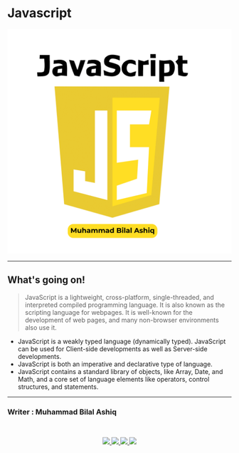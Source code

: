 # Javascript

<div align="center">
  <img src="Source/JavaScript.png" alt="Javascript Display">
</div>

<hr>

<h2> What's going on! </h2>  

>  JavaScript is a lightweight, cross-platform, single-threaded, and interpreted compiled programming language.
>  It is also known as the scripting language for webpages.
>  It is well-known for the development of web pages, and many non-browser environments also use it.

- JavaScript is a weakly typed language (dynamically typed). JavaScript can be used for Client-side developments as well as Server-side developments.
- JavaScript is both an imperative and declarative type of language.
- JavaScript contains a standard library of objects, like Array, Date, and Math, and a core set of language elements like operators, control structures, and statements. 



***
### Writer : Muhammad Bilal Ashiq 

<br />

<p align="center">
  <a href="https://github.com/thecallmeBilalAshiq">
    <img src="https://skillicons.dev/icons?i=github" />
  </a>
  <a href="https://www.linkedin.com/in/bilal-ashiq/">
    <img src="https://skillicons.dev/icons?i=linkedin" />
  </a>
    <a href="bashiq031@gmail.com">
    <img src="https://skillicons.dev/icons?i=gmail" />
  </a>
    <a href="https://www.instagram.com/theycallme_bilal_ashiq/">
    <img src="https://skillicons.dev/icons?i=instagram" />
      
  </a>
  
</p>
